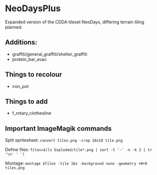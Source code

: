 # NeoDaysPlus

Expanded version of the CDDA tileset NeoDays, differing terrain tiling planned.

## Additions:
- graffiti/general_graffiti/shelter_graffiti
- protein_bar_evac

## Things to recolour
- iron_pot

## Things to add
- f_rotary_clothesline

## Important ImageMagik commands

Split spritesheet: `convert tiles.png -crop 10x10 tile.png`

Define files: `files=$(ls Exploded/tile*.png | sort -t '-' -n -k 2 | tr '\n' ' ')`

Montage: `montage $files -tile 16x -background none -geometry +0+0 tiles.png`
